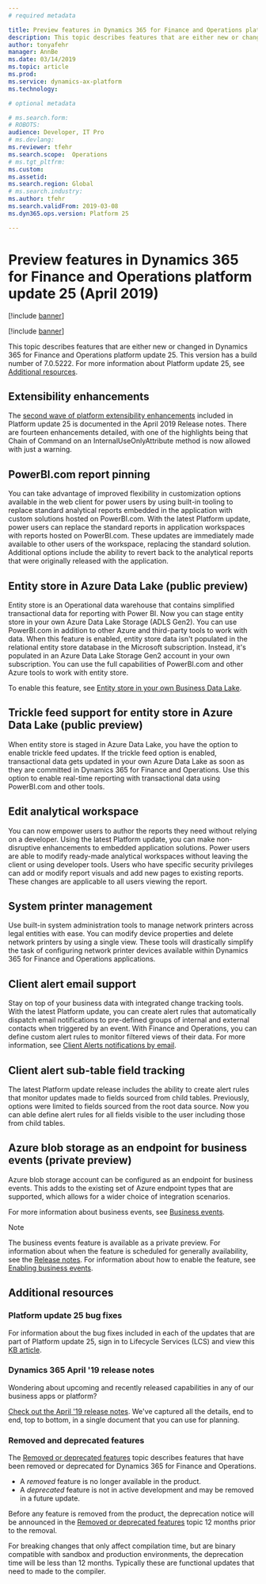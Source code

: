 ```yaml
---
# required metadata

title: Preview features in Dynamics 365 for Finance and Operations platform update 25 (April 2019)
description: This topic describes features that are either new or changed in Dynamics 365 for Finance and Operation platform update 25 (April 2019). 
author: tonyafehr
manager: AnnBe
ms.date: 03/14/2019
ms.topic: article
ms.prod: 
ms.service: dynamics-ax-platform
ms.technology: 

# optional metadata

# ms.search.form: 
# ROBOTS: 
audience: Developer, IT Pro
# ms.devlang: 
ms.reviewer: tfehr
ms.search.scope:  Operations
# ms.tgt_pltfrm: 
ms.custom: 
ms.assetid:
ms.search.region: Global
# ms.search.industry: 
ms.author: tfehr
ms.search.validFrom: 2019-03-08
ms.dyn365.ops.version: Platform 25

---
```

# Preview features in Dynamics 365 for Finance and Operations platform update 25 (April 2019)

[!include [banner](../includes/banner.md)]

[!include [banner](../includes/preview-banner.md)]

This topic describes features that are either new or changed in Dynamics 365 for Finance and Operations platform update 25. This version has a build number of 7.0.5222. For more information about Platform update 25, see [Additional resources](whats-new-platform-25.md#additional-resources).

## Extensibility enhancements
The [second wave of platform extensibility enhancements](https://docs.microsoft.com/en-us/business-applications-release-notes/April19/dynamics365-finance-operations/platform-extensibility2) included in Platform update 25 is documented in the April 2019 Release notes. There are fourteen enhancements detailed, with one of the highlights being that Chain of Command on an InternalUseOnlyAttribute method is now allowed with just a warning.

## PowerBI.com report pinning
You can take advantage of improved flexibility in customization options available in the web client for power users by using built-in tooling to replace standard analytical reports embedded in the application with custom solutions hosted on PowerBI.com. With the latest Platform update, power users can replace the standard reports in application workspaces with reports hosted on PowerBI.com. These updates are immediately made available to other users of the workspace, replacing the standard solution. Additional options include the ability to revert back to the analytical reports that were originally released with the application.

## Entity store in Azure Data Lake (public preview)
Entity store is an Operational data warehouse that contains simplified transactional data for reporting with Power BI. Now you can stage entity store in your own Azure Data Lake Storage (ADLS Gen2). You can use PowerBI.com in addition to other Azure and third-party tools to work with data. When this feature is enabled, entity store data isn't populated in the relational entity store database in the Microsoft subscription. Instead, it's populated in an Azure Data Lake Storage Gen2 account in your own subscription. You can use the full capabilities of PowerBI.com and other Azure tools to work with entity store.

To enable this feature, see [Entity store in your own Business Data Lake](https://docs.microsoft.com/en-us/business-applications-release-notes/April19/dynamics365-finance-operations/erp-data-entity-store-byod-business-data-lake).

## Trickle feed support for entity store in Azure Data Lake (public preview)
When entity store is staged in Azure Data Lake, you have the option to enable trickle feed updates. If the trickle feed option is enabled, transactional data gets updated in your own Azure Data Lake as soon as they are committed in Dynamics 365 for Finance and Operations. Use this option to enable real-time reporting with transactional data using PowerBI.com and other tools.

## Edit analytical workspace
You can now empower users to author the reports they need without relying on a developer. Using the latest Platform update, you can make non-disruptive enhancements to embedded application solutions. Power users are able to modify ready-made analytical workspaces without leaving the client or using developer tools. Users who have specific security privileges can add or modify report visuals and add new pages to existing reports. These changes are applicable to all users viewing the report.

## System printer management
Use built-in system administration tools to manage network printers across legal entities with ease. You can modify device properties and delete network printers by using a single view. These tools will drastically simplify the task of configuring network printer devices available within Dynamics 365 for Finance and Operations applications.

## Client alert email support
Stay on top of your business data with integrated change tracking tools. With the latest Platform update, you can create alert rules that automatically dispatch email notifications to pre-defined groups of internal and external contacts when triggered by an event. With Finance and Operations, you can define custom alert rules to monitor filtered views of their data. For more information, see [Client Alerts notifications by email](https://docs.microsoft.com/en-us/dynamics365/unified-operations/fin-and-ops/get-started/alert-email-notifications).

## Client alert sub-table field tracking
The latest Platform update release includes the ability to create alert rules that monitor updates made to fields sourced from child tables. Previously, options were limited to fields sourced from the root data source. Now you can able define alert rules for all fields visible to the user including those from child tables.

## Azure blob storage as an endpoint for business events (private preview)
Azure blob storage account can be configured as an endpoint for business events. This adds to the existing set of Azure endpoint types that are supported, which allows for a wider choice of integration scenarios.

For more information about business events, see [Business events](../../dev-itpro/business-events/home-page.md). 

> [!Note]
> The business events feature is available as a private preview. For information about when the feature is scheduled for generally availability, see the [Release notes](https://docs.microsoft.com/business-applications-release-notes/April19/dynamics365-finance-operations/planned-features). For information about how to enable the feature, see [Enabling business events](../../dev-itpro/business-events/home-page.md#enabling-business-events).

## Additional resources

### Platform update 25 bug fixes
For information about the bug fixes included in each of the updates that are part of Platform update 25, sign in to Lifecycle Services (LCS) and view this [KB article](https://fix.lcs.dynamics.com/Issue/Details?bugId=299594&dbType=3&qc=cd4a0699eeae081b2b715d75b33ba6024dce2576563a84015bf60ed3509420a5).

### Dynamics 365 April '19 release notes
Wondering about upcoming and recently released capabilities in any of our business apps or platform?

[Check out the April '19 release notes](https://docs.microsoft.com/en-us/business-applications-release-notes/April19/index). We've captured all the details, end to end, top to bottom, in a single document that you can use for planning.

### Removed and deprecated features
The [Removed or deprecated features](../../dev-itpro/migration-upgrade/deprecated-features.md) topic describes features that have been removed or deprecated for Dynamics 365 for Finance and Operations.

- A *removed* feature is no longer available in the product.
- A *deprecated* feature is not in active development and may be removed in a future update.

Before any feature is removed from the product, the deprecation notice will be announced in the [Removed or deprecated features](../../dev-itpro/migration-upgrade/deprecated-features.md) topic 12 months prior to the removal.

For breaking changes that only affect compilation time, but are binary compatible with sandbox and production environments, the deprecation time will be less than 12 months. Typically these are functional updates that need to made to the compiler.

